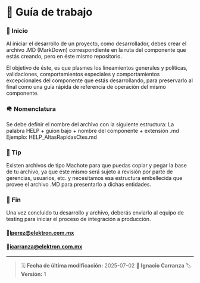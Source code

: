 # 🦮 Guía de trabajo

### 🛫 Inicio
Al iniciar el desarrollo de un proyecto, como desarrollador, debes crear el archivo .MD (MarkDown) correspondiente en la ruta del componente que estás creando, pero en éste mismo repositorio.

El objetivo de éste, es que plasmes los lineamientos generales y políticas, validaciones, comportamientos especiales y comportamientos excepcionales del componente que estás desarrollando, para preservarlo al final como una guía rápida de referencia de operación del mismo componente.

### 🪖 Nomenclatura
Se debe definir el nombre del archivo con la siguiente estructura:
La palabra HELP + guion bajo + nombre del componente + extensión .md
Ejemplo:
HELP_AltasRapidasCtes.md

### 🍬 Tip
Existen archivos de tipo Machote para que puedas copiar y pegar la base de tu archivo, ya que éste mismo será sujeto a revisión por parte de gerencias, usuarios, etc. y necesitamos esa estructura embellecida que provee el archivo .MD para presentarlo a dichas entidades.

### 🛬 Fin
Una vez concluido tu desarrollo y archivo, deberás enviarlo al equipo de testing para iniciar el proceso de integración a producción.
#### 📨lperez@elektron.com.mx
#### 📨icarranza@elektron.com.mx

---
> 🗓️ **Fecha de última modificación:** 2025-07-02
> 👤 **Ignacio Carranza**
> 🏷️ **Versión:** 1
